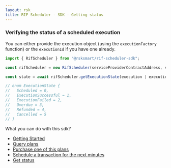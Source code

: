 ```yaml
---
layout: rsk
title: RIF Scheduler - SDK - Getting status
---
```


### Verifying the status of a scheduled execution

You can either provide the execution object (using the `executionFactory` function) or the `executionId` if you have one already.

```javascript
import { RifScheduler } from "@rsksmart/rif-scheduler-sdk";

const rifScheduler = new RifScheduler(serviceProviderContractAddress, signer);

const state = await rifScheduler.getExecutionState(execution | executionId)

// enum ExecutionState {
//   Scheduled = 0,
//   ExecutionSuccessful = 1,
//   ExecutionFailed = 2,
//   Overdue = 3,
//   Refunded = 4,
//   Cancelled = 5
// }
```

What you can do with this sdk?

- [Getting Started](../)
- [Query plans](../query-plans)
- [Purchase one of this plans](../purchasing-plan)
- [Schedule a transaction for the next minutes](../scheduling)
- [Get status](../statuses)